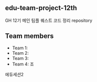 ## edu-team-project-12th
GH 12기 메인 팀플 퀘스트 코드 정리 repository




## Team members
- Team 1:
- Team 2: 
- Team 3: 
- Team 4: 조


에듀세션2